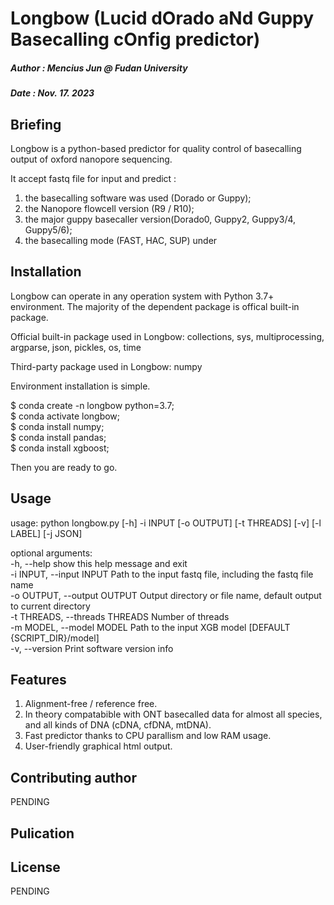 # Longbow (Lucid dOrado aNd Guppy Basecalling cOnfig predictor)
##### Author : Mencius Jun @ Fudan University
##### Date : Nov. 17. 2023

## Briefing
Longbow is a python-based predictor for quality control of basecalling output of oxford nanopore sequencing.

It accept fastq file for input and predict :
1. the basecalling software was used (Dorado or Guppy);
2. the Nanopore flowcell version (R9 / R10);
3. the major guppy basecaller version(Dorado0, Guppy2, Guppy3/4, Guppy5/6);
4. the basecalling mode (FAST, HAC, SUP) under


## Installation

Longbow can operate in any operation system with Python 3.7+ environment. The majority of the dependent package is offical built-in package.

Official built-in package used in Longbow:
collections, sys, multiprocessing, argparse, json, pickles, os, time

Third-party package used in Longbow:
numpy

Environment installation is simple.

$ conda create -n longbow python=3.7; </br>
$ conda activate longbow; </br>
$ conda install numpy; </br>
$ conda install pandas; </br>
$ conda install xgboost; </br>

Then you are ready to go.

## Usage
usage: python longbow.py [-h] -i INPUT [-o OUTPUT] [-t THREADS] [-v] [-l LABEL] [-j JSON]

optional arguments:</br>
  -h, --help                     show this help message and exit </br>
  -i INPUT, --input INPUT        Path to the input fastq file, including the fastq file name </br>
  -o OUTPUT, --output OUTPUT     Output directory or file name, default output to current directory </br>
  -t THREADS, --threads THREADS  Number of threads </br>
  -m MODEL, --model MODEL       Path to the input XGB model [DEFAULT {SCRIPT_DIR}/model] </br>
  -v, --version                  Print software version info </br>



## Features
1. Alignment-free / reference free.
2. In theory compatabible with ONT basecalled data for almost all species, and all kinds of DNA (cDNA, cfDNA, mtDNA).
3. Fast predictor thanks to CPU parallism and low RAM usage.
4. User-friendly graphical html output.

## Contributing author
PENDING

## Pulication

## License
PENDING
